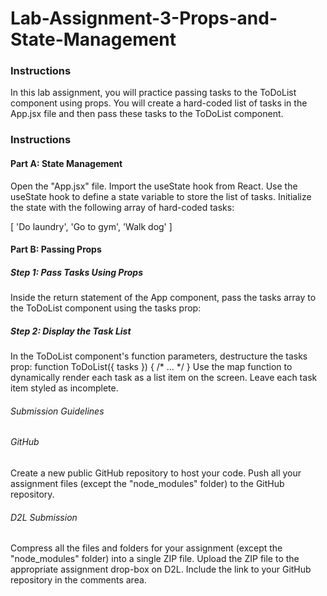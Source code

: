 # Lab-Assignment-3-Props-and-State-Management

### Instructions
In this lab assignment, you will practice passing tasks to the ToDoList component using props. You will create a hard-coded list of tasks in the App.jsx file and then pass these tasks to the ToDoList component.

### Instructions
#### Part A: State Management
Open the "App.jsx" file.
Import the useState hook from React.
Use the useState hook to define a state variable to store the list of tasks.
Initialize the state with the following array of hard-coded tasks:

[
  'Do laundry',
  'Go to gym',
  'Walk dog'
]
#### Part B: Passing Props
##### Step 1: Pass Tasks Using Props
Inside the return statement of the App component, pass the tasks array to the ToDoList component using the tasks prop:

<ToDoList tasks={tasks} />

##### Step 2: Display the Task List
In the ToDoList component's function parameters, destructure the tasks prop:
function ToDoList({ tasks }) {
  /* ... */
}
Use the map function to dynamically render each task as a list item on the screen.
Leave each task item styled as incomplete.

###### Submission Guidelines
###### GitHub
Create a new public GitHub repository to host your code.
Push all your assignment files (except the "node_modules" folder) to the GitHub repository.
###### D2L Submission
Compress all the files and folders for your assignment (except the "node_modules" folder) into a single ZIP file.
Upload the ZIP file to the appropriate assignment drop-box on D2L.
Include the link to your GitHub repository in the comments area.
